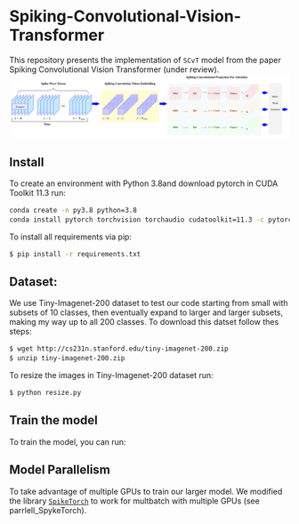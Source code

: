 # Spiking-Convolutional-Vision-Transformer
This repository presents the implementation of `SCvT` model from the paper Spiking Convolutional Vision Transformer (under review).
![model](model-1.png)

## Install
To create an environment with  Python 3.8and download pytorch in CUDA Toolkit 11.3 run:

```bash
conda create -n py3.8 python=3.8
conda install pytorch torchvision torchaudio cudatoolkit=11.3 -c pytorch
```
To install all requirements via pip:
```bash
$ pip install -r requirements.txt
```

## Dataset:
We use Tiny-Imagenet-200 dataset to test our code starting from  small with subsets of 10 classes, then eventually expand to larger and larger subsets, making my way up to all 200 classes. To download this datset follow thes steps:

```bash
$ wget http://cs231n.stanford.edu/tiny-imagenet-200.zip
$ unzip tiny-imagenet-200.zip
```

To resize the images in Tiny-Imagenet-200 dataset run:
```bash
$ python resize.py
```

## Train the model

To train the model, you can run: 

## Model Parallelism
To take advantage of multiple GPUs to train our larger model. We modified the library [`SpikeTorch`](https://github.com/miladmozafari/SpykeTorch/tree/master/SpykeTorch) to work for multbatch with multiple GPUs (see parrlell_SpykeTorch).




